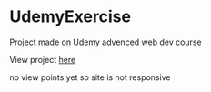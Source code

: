 # UdemyExercise
Project made on Udemy advenced web dev course

View project <a href="https://jabarlew.github.io/UdemyExercise/">here</a>

no view points yet so site is not responsive
